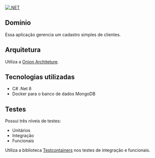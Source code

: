 [![.NET](https://github.com/fosouzadev/fosouzadev-customers/actions/workflows/dotnet.yml/badge.svg)](https://github.com/fosouzadev/fosouzadev-customers/actions/workflows/dotnet.yml)

## Domínio
Essa aplicação gerencia um cadastro simples de clientes.

## Arquitetura
Utiliza a [Onion Architeture](https://jeffreypalermo.com/2008/07/the-onion-architecture-part-1/).

## Tecnologias utilizadas
* C# .Net 8
* Docker para o banco de dados MongoDB

## Testes
Possui três níveis de testes:
* Unitários
* Integração
* Funcionais

Utiliza a biblioteca [Testcontainers](https://dotnet.testcontainers.org/) nos testes de integração e funcionais.